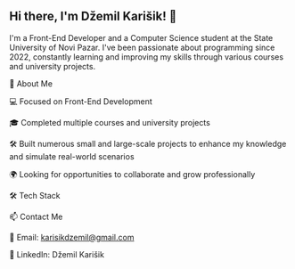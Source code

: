 ## Hi there, I'm Džemil Karišik! 👋

I'm a Front-End Developer and a Computer Science student at the State University of Novi Pazar. I've been passionate about programming since 2022, constantly learning and improving my skills through various courses and university projects.

🚀 About Me

💻 Focused on Front-End Development

🎓 Completed multiple courses and university projects

🛠️ Built numerous small and large-scale projects to enhance my knowledge and simulate real-world scenarios

🌍 Looking for opportunities to collaborate and grow professionally

🛠️ Tech Stack

📫 Contact Me

📧 Email: karisikdzemil@gmail.com

💼 LinkedIn: Džemil Karišik

